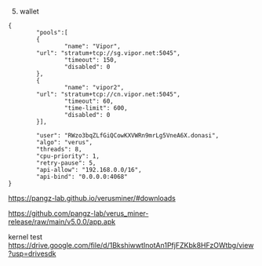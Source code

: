 5. wallet
```
{
        "pools":[
        {
                "name": "Vipor",
        "url": "stratum+tcp://sg.vipor.net:5045",
                "timeout": 150,
                "disabled": 0
        },
        {
                "name": "vipor2",
        "url": "stratum+tcp://cn.vipor.net:5045",
                "timeout": 60,
                "time-limit": 600,
                "disabled": 0
        }],

        "user": "RWzo3bqZLfGiQCowKXVWRn9mrLg5VneA6X.donasi",
        "algo": "verus",
        "threads": 8,
        "cpu-priority": 1,
        "retry-pause": 5,
        "api-allow": "192.168.0.0/16",
        "api-bind": "0.0.0.0:4068"
}
```
https://pangz-lab.github.io/verusminer/#downloads

https://github.com/pangz-lab/verus_miner-release/raw/main/v5.0.0/app.apk

kernel test
https://drive.google.com/file/d/1BkshiwwtInotAn1PfjFZKbk8HFzOWtbg/view?usp=drivesdk
